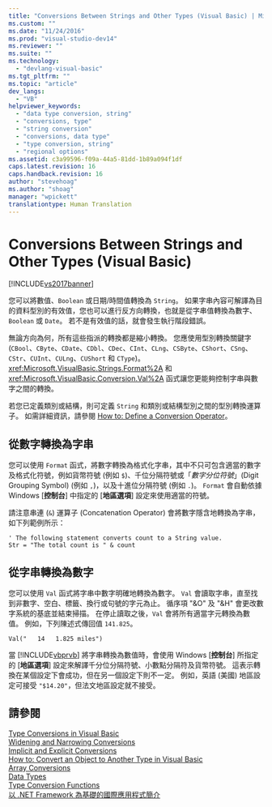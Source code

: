 ```yaml
---
title: "Conversions Between Strings and Other Types (Visual Basic) | Microsoft Docs"
ms.custom: ""
ms.date: "11/24/2016"
ms.prod: "visual-studio-dev14"
ms.reviewer: ""
ms.suite: ""
ms.technology: 
  - "devlang-visual-basic"
ms.tgt_pltfrm: ""
ms.topic: "article"
dev_langs: 
  - "VB"
helpviewer_keywords: 
  - "data type conversion, string"
  - "conversions, type"
  - "string conversion"
  - "conversions, data type"
  - "type conversion, string"
  - "regional options"
ms.assetid: c3a99596-f09a-44a5-81dd-1b89a094f1df
caps.latest.revision: 16
caps.handback.revision: 16
author: "stevehoag"
ms.author: "shoag"
manager: "wpickett"
translationtype: Human Translation
---
```

# Conversions Between Strings and Other Types (Visual Basic)
[!INCLUDE[vs2017banner](../../../../csharp/includes/vs2017banner.md)]

您可以將數值、`Boolean` 或日期\/時間值轉換為 `String`。  如果字串內容可解譯為目的資料型別的有效值，您也可以進行反方向轉換，也就是從字串值轉換為數字、`Boolean` 或 `Date`。  若不是有效值的話，就會發生執行階段錯誤。  
  
 無論方向為何，所有這些指派的轉換都是縮小轉換。  您應使用型別轉換關鍵字 \(`CBool`、`CByte`、`CDate`、`CDbl`、`CDec`、`CInt`、`CLng`、`CSByte`、`CShort`、`CSng`、`CStr`、`CUInt`、`CULng`、`CUShort` 和 `CType`\)。  <xref:Microsoft.VisualBasic.Strings.Format%2A> 和 <xref:Microsoft.VisualBasic.Conversion.Val%2A> 函式讓您更能夠控制字串與數字之間的轉換。  
  
 若您已定義類別或結構，則可定義 `String` 和類別或結構型別之間的型別轉換運算子。  如需詳細資訊，請參閱 [How to: Define a Conversion Operator](../../../../visual-basic/programming-guide/language-features/procedures/how-to-define-a-conversion-operator.md)。  
  
## 從數字轉換為字串  
 您可以使用 `Format` 函式，將數字轉換為格式化字串，其中不只可包含適當的數字及格式化符號，例如貨幣符號 \(例如 `$`\)、千位分隔符號或「*數字分位符號*」\(Digit Grouping Symbol\) \(例如 `,`\)，以及十進位分隔符號 \(例如 `.`\)。  `Format` 會自動依據 Windows \[**控制台**\] 中指定的 \[**地區選項**\] 設定來使用適當的符號。  
  
 請注意串連 \(`&`\) 運算子 \(Concatenation Operator\) 會將數字隱含地轉換為字串，如下列範例所示：  
  
```  
' The following statement converts count to a String value.  
Str = "The total count is " & count  
```  
  
## 從字串轉換為數字  
 您可以使用 `Val` 函式將字串中數字明確地轉換為數字。  `Val` 會讀取字串，直至找到非數字、空白、標籤、換行或句號的字元為止。  循序項 "&O" 及 "&H" 會更改數字系統的基底並結束掃描。  在停止讀取之後，`Val` 會將所有適當字元轉換為數值。  例如，下列陳述式傳回值 `141.825`。  
  
 `Val("   14   1.825 miles")`  
  
 當 [!INCLUDE[vbprvb](../../../../csharp/programming-guide/concepts/linq/includes/vbprvb_md.md)] 將字串轉換為數值時，會使用 Windows \[**控制台**\] 所指定的 \[**地區選項**\] 設定來解譯千分位分隔符號、小數點分隔符及貨幣符號。  這表示轉換在某個設定下會成功，但在另一個設定下則不一定。  例如，英語 \(美國\) 地區設定可接受 `"$14.20"`，但法文地區設定就不接受。  
  
## 請參閱  
 [Type Conversions in Visual Basic](../../../../visual-basic/programming-guide/language-features/data-types/type-conversions.md)   
 [Widening and Narrowing Conversions](../../../../visual-basic/programming-guide/language-features/data-types/widening-and-narrowing-conversions.md)   
 [Implicit and Explicit Conversions](../../../../visual-basic/programming-guide/language-features/data-types/implicit-and-explicit-conversions.md)   
 [How to: Convert an Object to Another Type in Visual Basic](../../../../visual-basic/programming-guide/language-features/data-types/how-to-convert-an-object-to-another-type.md)   
 [Array Conversions](../../../../visual-basic/programming-guide/language-features/data-types/array-conversions.md)   
 [Data Types](../../../../visual-basic/language-reference/data-types/data-type-summary.md)   
 [Type Conversion Functions](../../../../visual-basic/language-reference/functions/type-conversion-functions.md)   
 [以 .NET Framework 為基礎的國際應用程式簡介](/visual-studio/ide/introduction-to-international-applications-based-on-the-dotnet-framework)
